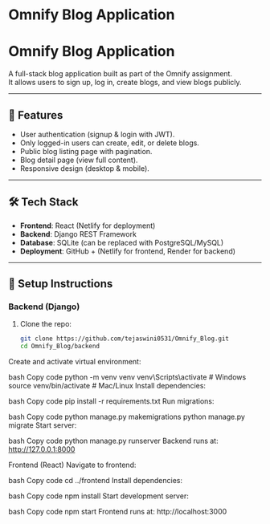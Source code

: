 ﻿# Omnify Blog Application

# Omnify Blog Application

A full-stack blog application built as part of the Omnify assignment.  
It allows users to sign up, log in, create blogs, and view blogs publicly.

---

## 🚀 Features
- User authentication (signup & login with JWT).
- Only logged-in users can create, edit, or delete blogs.
- Public blog listing page with pagination.
- Blog detail page (view full content).
- Responsive design (desktop & mobile).

---

## 🛠️ Tech Stack
- **Frontend**: React (Netlify for deployment)  
- **Backend**: Django REST Framework  
- **Database**: SQLite (can be replaced with PostgreSQL/MySQL)  
- **Deployment**: GitHub + (Netlify for frontend, Render for backend)

---

## 🔧 Setup Instructions

### Backend (Django)
1. Clone the repo:
   ```bash
   git clone https://github.com/tejaswini0531/Omnify_Blog.git
   cd Omnify_Blog/backend
Create and activate virtual environment:

bash
Copy code
python -m venv venv
venv\Scripts\activate    # Windows
source venv/bin/activate # Mac/Linux
Install dependencies:

bash
Copy code
pip install -r requirements.txt
Run migrations:

bash
Copy code
python manage.py makemigrations
python manage.py migrate
Start server:

bash
Copy code
python manage.py runserver
Backend runs at: http://127.0.0.1:8000

Frontend (React)
Navigate to frontend:

bash
Copy code
cd ../frontend
Install dependencies:

bash
Copy code
npm install
Start development server:

bash
Copy code
npm start
Frontend runs at: http://localhost:3000
